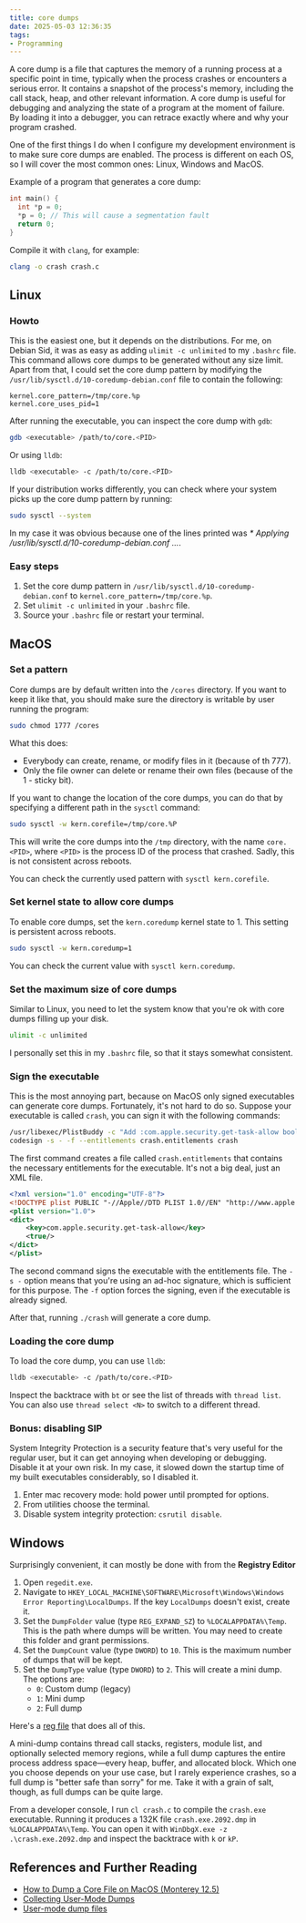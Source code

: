 ```yaml
---
title: core dumps
date: 2025-05-03 12:36:35
tags:
- Programming
---
```


A core dump is a file that captures the memory of a running process at a specific point in time, typically when the
process crashes or encounters a serious error. It contains a snapshot of the process's memory, including the call stack,
heap, and other relevant information. A core dump is useful for debugging and analyzing the state of a program at
the moment of failure. By loading it into a debugger, you can retrace exactly where and why your program crashed.

One of the first things I do when I configure my development environment is to make sure core dumps are enabled. The
process is different on each OS, so I will cover the most common ones: Linux, Windows and MacOS.

Example of a program that generates a core dump:

```c
int main() {
  int *p = 0;
  *p = 0; // This will cause a segmentation fault
  return 0;
}
```

Compile it with `clang`, for example:

```bash
clang -o crash crash.c
```

## Linux

### Howto

This is the easiest one, but it depends on the distributions. For me, on Debian Sid, it was as easy as adding
`ulimit -c unlimited` to my `.bashrc` file. This command allows core dumps to be generated without any size limit.  
Apart from that, I could set the core dump pattern by modifying the `/usr/lib/sysctl.d/10-coredump-debian.conf` file
to contain the following:

```
kernel.core_pattern=/tmp/core.%p
kernel.core_uses_pid=1
```
After running the executable, you can inspect the core dump with `gdb`:

```bash
gdb <executable> /path/to/core.<PID>
```

Or using `lldb`:

```bash
lldb <executable> -c /path/to/core.<PID>
``` 

If your distribution works differently, you can check where your system picks up the core dump pattern by running:

```bash
sudo sysctl --system
```

In my case it was obvious because one of the lines printed was _* Applying /usr/lib/sysctl.d/10-coredump-debian.conf ..._.

### Easy steps

1. Set the core dump pattern in `/usr/lib/sysctl.d/10-coredump-debian.conf` to `kernel.core_pattern=/tmp/core.%p`.
2. Set `ulimit -c unlimited` in your `.bashrc` file.
3. Source your `.bashrc` file or restart your terminal.

## MacOS

### Set a pattern

Core dumps are by default written into the `/cores` directory. If you want to keep it like that, you should make sure the
directory is writable by user running the program:

```bash
sudo chmod 1777 /cores
```

What this does:
- Everybody can create, rename, or modify files in it (because of th 777).
- Only the file owner can delete or rename their own files (because of the 1 - sticky bit).

If you want to change the location of the core dumps, you can do that by specifying a different path in the `sysctl` command:

```bash
sudo sysctl -w kern.corefile=/tmp/core.%P
```

This will write the core dumps into the `/tmp` directory, with the name `core.<PID>`, where `<PID>` is the process ID
of the process that crashed. Sadly, this is not consistent across reboots.

You can check the currently used pattern with `sysctl kern.corefile`.

### Set kernel state to allow core dumps

To enable core dumps, set the `kern.coredump` kernel state to 1. This setting is persistent across reboots.

```bash
sudo sysctl -w kern.coredump=1
```

You can check the current value with `sysctl kern.coredump`.

### Set the maximum size of core dumps

Similar to Linux, you need to let the system know that you're ok with core dumps filling up your disk.

```bash
ulimit -c unlimited
```

I personally set this in my `.bashrc` file, so that it stays somewhat consistent.

### Sign the executable

This is the most annoying part, because on MacOS only signed executables can generate core dumps. Fortunately, it's
not hard to do so. Suppose your executable is called `crash`, you can sign it with the following commands:

```bash
/usr/libexec/PlistBuddy -c "Add :com.apple.security.get-task-allow bool true" crash.entitlements
codesign -s - -f --entitlements crash.entitlements crash
```

The first command creates a file called `crash.entitlements` that contains the necessary entitlements for the executable.
It's not a big deal, just an XML file.

```xml
<?xml version="1.0" encoding="UTF-8"?>
<!DOCTYPE plist PUBLIC "-//Apple//DTD PLIST 1.0//EN" "http://www.apple.com/DTDs/PropertyList-1.0.dtd">
<plist version="1.0">
<dict>
	<key>com.apple.security.get-task-allow</key>
	<true/>
</dict>
</plist>
```

The second command signs the executable with the entitlements file. The `-s -` option means that you're using an ad-hoc
signature, which is sufficient for this purpose. The `-f` option forces the signing, even if the executable is already
signed.

After that, running `./crash` will generate a core dump.

### Loading the core dump

To load the core dump, you can use `lldb`:

```bash
lldb <executable> -c /path/to/core.<PID>
```

Inspect the backtrace with `bt` or see the list of threads with `thread list`. You can also use `thread select <N>`
to switch to a different thread.

### Bonus: disabling SIP

System Integrity Protection is a security feature that's very useful for the regular user, but it can get annoying when
developing or debugging. Disable it at your own risk. In my case, it slowed down the startup time of my built executables
considerably, so I disabled it.

1. Enter mac recovery mode: hold power until prompted for options.
2. From utilities choose the terminal.
3. Disable system integrity protection: `csrutil disable`.

## Windows

Surprisingly convenient, it can mostly be done with from the **Registry Editor**

1. Open `regedit.exe`.
2. Navigate to `HKEY_LOCAL_MACHINE\SOFTWARE\Microsoft\Windows\Windows Error Reporting\LocalDumps`. If the key `LocalDumps` doesn't exist, create it.
3. Set the `DumpFolder` value (type `REG_EXPAND_SZ`) to `%LOCALAPPDATA%\Temp`. This is the path where dumps will be written.
  You may need to create this folder and grant permissions.
4. Set the `DumpCount` value (type `DWORD`) to `10`. This is the maximum number of dumps that will be kept.
5. Set the `DumpType` value (type `DWORD`) to `2`. This will create a mini dump. The options are:
   - `0`: Custom dump (legacy)
   - `1`: Mini dump
   - `2`: Full dump

Here's a [reg file](https://github.com/apetenchea/cdroot/blob/master/source/_posts/coredumps/code/EnableDumps.reg) that does all of this.

A mini-dump contains thread call stacks, registers, module list, and optionally selected memory regions, while a full
dump captures the entire process address space—every heap, buffer, and allocated block. Which one you choose depends on
your use case, but I rarely experience crashes, so a full dump is "better safe than sorry" for me. Take it with a grain
of salt, though, as full dumps can be quite large.

From a developer console, I run `cl crash.c` to compile the `crash.exe` executable. Running it produces a 132K file
`crash.exe.2092.dmp` in `%LOCALAPPDATA%\Temp`. You can open it with `WinDbgX.exe -z .\crash.exe.2092.dmp` and inspect
the backtrace with `k` or `kP`.

## References and Further Reading

- [How to Dump a Core File on MacOS (Monterey 12.5)](https://nasa.github.io/trick/howto_guides/How-to-dump-core-file-on-MacOS.html)
- [Collecting User-Mode Dumps](https://learn.microsoft.com/en-us/windows/win32/wer/collecting-user-mode-dumps)
- [User-mode dump files](https://learn.microsoft.com/en-us/windows-hardware/drivers/debugger/user-mode-dump-files)
